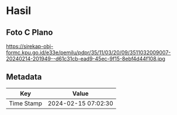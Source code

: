 # Hasil

## Foto C Plano

https://sirekap-obj-formc.kpu.go.id/e33e/pemilu/pdpr/35/11/03/20/09/3511032009007-20240214-201949--d61c31cb-ead9-45ec-9f15-8ebf4d44f108.jpg


## Metadata

| Key        | Value               |
| ---------- | ------------------- |
| Time Stamp | 2024-02-15 07:02:30 |



